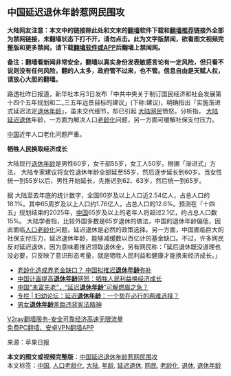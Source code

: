  <h2>中国延迟退休年龄惹网民围攻</h2> <p class="notice"><b>大陆网友注意：本文中的链接除此处和文末的<a href="https://github.com/bannedbook/fanqiang" >翻墙</a>软件下载和<a href="https://github.com/killgcd/justmysocks/blob/master/README.md">翻墙推荐</a>链接外全部为禁网链接，未翻墙状态下打不开，请勿点击。此为文字版禁闻，欲看图文视频完整版和更多禁闻，请下载<a href="https://github.com/bannedbook/fanqiang">翻墙软件或APP</a>后翻墙上禁闻网。</p><p>备注：翻墙看新闻非常安全，翻墙以真实身份发表敏感言论有一定风险，但只看不说则没有任何风险，翻的人太多，政府管不过来，也不管。信息自由是天赋人权，请放心大胆的翻墙。</b></p>  <div class="entry"> <p>路透社昨日报道，新华社本月3日发布「中共中央关于制订国民经济和社会发展第十四个五年规划和二_三五年远景目标的建议」(下称:建议)，明确指出「实施渐进式延迟法定<a href="https://www.bannedbook.org/bnews/tag/%e9%80%80%e4%bc%91/" class="st_tag internal_tag" rel="tag" title="标签 退休 下的日志">退休</a><a href="https://www.bannedbook.org/bnews/tag/%E5%B9%B4%E9%BE%84/" class="st_tag internal_tag" rel="tag" title="标签 年龄 下的日志">年龄</a>」，虽未交代细节，却已引起 <span class='wp_keywordlink_affiliate'><a href="https://www.bannedbook.org/" title="大陆" target="_blank">大陆</a></span><a href="https://www.bannedbook.org/bnews/tag/%e7%bd%91%e6%b0%91/" class="st_tag internal_tag" rel="tag" title="标签 网民 下的日志">网民</a>愤怒。分析指， <a href="https://www.bannedbook.org/bnews/tag/%e5%a4%a7%e9%99%86/" class="st_tag internal_tag" rel="tag" title="标签 大陆 下的日志">大陆</a><a href="https://www.bannedbook.org/bnews/tag/%E5%BB%B6%E8%BF%9F%E9%80%80%E4%BC%91/" class="st_tag internal_tag" rel="tag" title="标签 延迟退休 下的日志">延迟退休</a>年龄，一方面为解决人口<a href="https://www.bannedbook.org/bnews/tag/%e8%80%81%e9%be%84%e5%8c%96/" class="st_tag internal_tag" rel="tag" title="标签 老龄化 下的日志">老龄化</a>问题，另一方面可缓解社保支付压力。</p> <p></p>  <p><span class='wp_keywordlink_affiliate'><a href="https://www.bannedbook.org/" title="中国" target="_blank">中国</a></span>近年人口老化问题严重。</p> <p><strong>牺牲人民换取经济成长</strong></p>  <p> 大陆现行<a href="https://www.bannedbook.org/bnews/tag/%E9%80%80%E4%BC%91%E5%B9%B4%E9%BE%84/" class="st_tag internal_tag" rel="tag" title="标签 退休年龄 下的日志">退休年龄</a>是男性60岁，女干部55岁，女工人50岁。根据「渐进式」方法， 大陆专家建议将女性退休年龄全部延至55岁，然后逐步延长到60岁。当女性统一到55岁以后，男性开始延长，先推迟到62、63岁，然后统一到65岁。</p> <p>据 大陆至去年底的统计数字，全国60岁及以上人口近2.54亿人，占总人口的18.1%。其中65周岁及以上人口约1.76亿人，占总人口的12.6%。预测在「十四五」规划结束的2025年，<a href="https://www.bannedbook.org/bnews/tag/%E4%B8%AD%E5%9B%BD/" class="st_tag internal_tag" rel="tag" title="标签 中国 下的日志">中国</a>65岁及以上的老年人将超过2.1亿，约占总人口数15%。 大陆学者指，比较外国多数是65岁退休的做法，中国的退休年龄偏低，因此面临<a href="https://www.bannedbook.org/bnews/tag/%E4%BA%BA%E5%8F%A3%E8%80%81%E9%BE%84%E5%8C%96/" class="st_tag internal_tag" rel="tag" title="标签 人口老龄化 下的日志">人口老龄化</a>问题，延迟退休是必然的政策选择。另一方面，中国面临巨大的社保支付压力，延迟退休年龄，能够减缓数以百亿计的基金缺口。不过，许多网民反对延迟退休，因为意味着推迟领取退休金，另有网民称：「延后退休既没道理也没必要，只反映了意识形态考量，就是牺牲人民利益和健康才能换来经济成长。」</p>  <ul class='op-related-articles' title='相关阅读'> <li><a href='https://www.bannedbook.org/bnews/headline/20201121/1434395.html' target='_blank'>老龄化造成养老金缺口？ 中国拟推迟<b>退休年龄</b>弥补</a></li> <li><a href='https://www.bannedbook.org/bnews/baitai/20201120/1434261.html' target='_blank'>中国计画提高<b>退休年龄</b>网怒：牺牲人民利益换经济成长</a></li> <li><a href='https://www.bannedbook.org/bnews/headline/20201113/1430555.html' target='_blank'>中国“未富先老”，“延迟<b>退休年龄</b>”可解燃眉之急？</a></li> <li><a href='https://www.bannedbook.org/bnews/ssgc/20190921/1194303.html' target='_blank'>专栏 | 妇幼论坛：延迟<b>退休年龄</b>：一个势在必行的两难选择？</a></li> <li><a href='https://www.bannedbook.org/bnews/baitai/20190907/1187381.html' target='_blank'>男女<b>退休年龄</b>差距违背宪法精神</a></li> </ul> <p class="texttj"> <a href="https://www.bannedbook.org/forum23/topic22702.html" target="_blank">V2ray翻墙服务-安全可靠经济高速无限流量</a><br/> <a href="https://github.com/bannedbook/fanqiang/wiki/%E7%A6%81%E9%97%BB%E7%BD%91%E5%AE%89%E5%8D%93%E7%BF%BB%E5%A2%99%E6%96%B0%E9%97%BBAPP" target="_blank">免费PC翻墙、安卓VPN翻墙APP</a></p><p> 来源：苹果日报 </p><a name='sharetosocial'></a>       <div><b>本文的图文或视频完整版</b>：<a href='https://www.bannedbook.org/bnews/comments/20201122/1434957.html'>中国延迟退休年龄惹网民围攻</a></div>  </div><!--END ENTRY--> <div class="postfooter"> <div>本文标签：<a href="https://www.bannedbook.org/bnews/tag/%E4%B8%AD%E5%9B%BD/" rel="tag">中国</a>, <a href="https://www.bannedbook.org/bnews/tag/%E4%BA%BA%E5%8F%A3%E8%80%81%E9%BE%84%E5%8C%96/" rel="tag">人口老龄化</a>, <a href="https://www.bannedbook.org/bnews/tag/%e5%a4%a7%e9%99%86/" rel="tag">大陆</a>, <a href="https://www.bannedbook.org/bnews/tag/%E5%B9%B4%E9%BE%84/" rel="tag">年龄</a>, <a href="https://www.bannedbook.org/bnews/tag/%E5%BB%B6%E8%BF%9F%E9%80%80%E4%BC%91/" rel="tag">延迟退休</a>, <a href="https://www.bannedbook.org/bnews/tag/%e7%bd%91%e6%b0%91/" rel="tag">网民</a>, <a href="https://www.bannedbook.org/bnews/tag/%e8%80%81%e9%be%84%e5%8c%96/" rel="tag">老龄化</a>, <a href="https://www.bannedbook.org/bnews/tag/%e9%80%80%e4%bc%91/" rel="tag">退休</a>, <a href="https://www.bannedbook.org/bnews/tag/%E9%80%80%E4%BC%91%E5%B9%B4%E9%BE%84/" rel="tag">退休年龄</a></div>  </div><!--END POSTFOOTER--> 